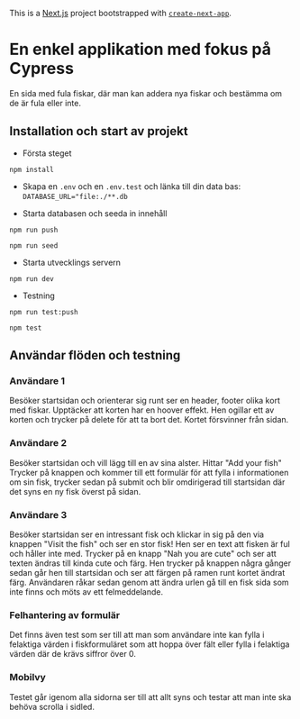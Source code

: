 This is a [Next.js](https://nextjs.org/) project bootstrapped with [`create-next-app`](https://github.com/vercel/next.js/tree/canary/packages/create-next-app).

# En enkel applikation med fokus på Cypress

En sida med fula fiskar, där man kan addera nya fiskar och bestämma om de är fula eller inte.

## Installation och start av projekt

- Första steget

```
npm install
```

- Skapa en `.env` och en `.env.test` och länka till din data bas: `DATABASE_URL="file:./**.db`

* Starta databasen och seeda in innehåll

```
npm run push

npm run seed
```

- Starta utvecklings servern

```
npm run dev
```

- Testning

```
npm run test:push

npm test
```

## Användar flöden och testning

### Användare 1

Besöker startsidan och orienterar sig runt ser en header, footer olika kort med fiskar. Upptäcker att korten har en hoover effekt. Hen ogillar ett av korten och trycker på delete för att ta bort det. Kortet försvinner från sidan.

### Användare 2

Besöker startsidan och vill lägg till en av sina alster. Hittar "Add your fish" Trycker på knappen och kommer till ett formulär för att fylla i informationen om sin fisk, trycker sedan på submit och blir omdirigerad till startsidan där det syns en ny fisk överst på sidan.

### Användare 3

Besöker startsidan ser en intressant fisk och klickar in sig på den via knappen "Visit the fish" och ser en stor fisk! Hen ser en text att fisken är ful och håller inte med. Trycker på en knapp "Nah you are cute" och ser att texten ändras till kinda cute och färg. Hen trycker på knappen några gånger sedan går hen till startsidan och ser att färgen på ramen runt kortet ändrat färg.
Användaren råkar sedan genom att ändra urlen gå till en fisk sida som inte finns och möts av ett felmeddelande.

### Felhantering av formulär

Det finns även test som ser till att man som användare inte kan fylla i felaktiga värden i fiskformuläret som att hoppa över fält eller fylla i felaktiga värden där de krävs siffror över 0.

### Mobilvy

Testet går igenom alla sidorna ser till att allt syns och testar att man inte ska behöva scrolla i sidled.
